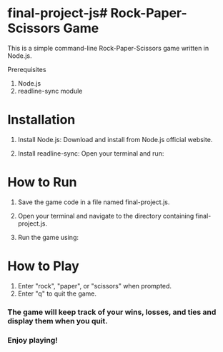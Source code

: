 # final-project-js# Rock-Paper-Scissors Game
This is a simple command-line Rock-Paper-Scissors game written in Node.js.

Prerequisites
1. Node.js
2. readline-sync module


# Installation
1. Install Node.js: Download and install from Node.js official website.

2. Install readline-sync: Open your terminal and run:



# How to Run
1. Save the game code in a file named final-project.js.

2. Open your terminal and navigate to the directory containing final-project.js.

3. Run the game using:


# How to Play
1. Enter "rock", "paper", or "scissors" when prompted.
2. Enter "q" to quit the game.


### The game will keep track of your wins, losses, and ties and display them when you quit.


### Enjoy playing!
